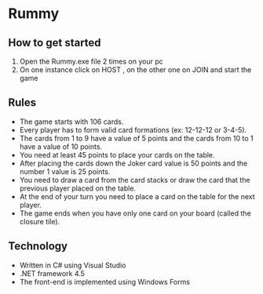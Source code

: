 # Rummy
## How to get started
1. Open the Rummy.exe file 2 times on your pc
2. On one instance click on HOST , on the other one on JOIN and start the game
## Rules
* The game starts with 106 cards.
* Every player has to form valid card formations (ex: 12-12-12 or 3-4-5).
* The cards from 1 to 9 have a value of 5 points and the cards from 10 to 1 have a value of 10 points. 
* You need at least 45 points to place your cards on the table.
* After placing the cards down the Joker card value is 50 points and the number 1 value is 25 points.
* You need to draw a card from the card stacks or draw the card that the previous player placed on the table.
* At the end of your turn you need to place a card on the table for the next player.
* The game ends when you have only one card on your board (called the closure tile).
## Technology
* Written in C# using Visual Studio
* .NET framework 4.5
* The front-end is implemented using Windows Forms